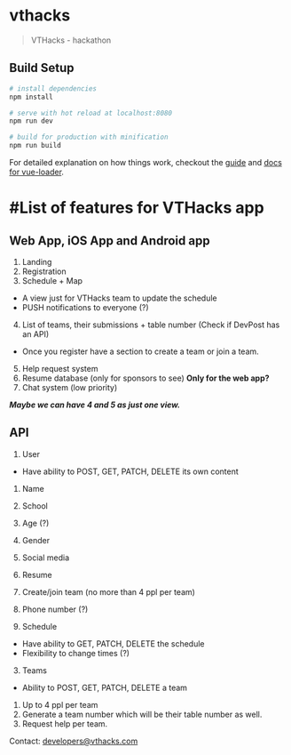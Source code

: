 # vthacks

> VTHacks - hackathon

## Build Setup

``` bash
# install dependencies
npm install

# serve with hot reload at localhost:8080
npm run dev

# build for production with minification
npm run build
```

For detailed explanation on how things work, checkout the [guide](http://vuejs-templates.github.io/webpack/) and [docs for vue-loader](http://vuejs.github.io/vue-loader).



#List of features for VTHacks app
=================================

Web App, iOS App and Android app
--------------------------------
1. Landing
2. Registration
3. Schedule + Map
  * A view just for VTHacks team to update the schedule
  * PUSH notifications to everyone (?)
4. List of teams, their submissions + table number (Check if DevPost has an
   API)
  * Once you register have a section to create a team or join a team.
5. Help request system
6. Resume database (only for sponsors to see) __Only for the web app?__
7. Chat system (low priority)


___Maybe we can have 4 and 5 as just one view.___


API
---
1. User
  * Have ability to POST, GET, PATCH, DELETE its own content

  1. Name
  2. School
  3. Age (?)
  4. Gender
  5. Social media
  6. Resume
  7. Create/join team (no more than 4 ppl per team)
  8. Phone number (?)

2. Schedule
  * Have ability to GET, PATCH, DELETE the schedule
  * Flexibility to change times (?)

3. Teams
  * Ability to POST, GET, PATCH, DELETE a team

  1. Up to 4 ppl per team
  2. Generate a team number which will be their table number as well.
  3. Request help per team.

Contact: developers@vthacks.com